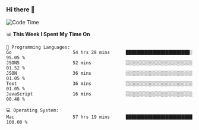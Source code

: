 ### Hi there 👋

<!--
**CrazyCollin/crazycollin** is a ✨ _special_ ✨ repository because its `README.md` (this file) appears on your GitHub profile.

Here are some ideas to get you started:

- 🔭 I’m currently working on ...
- 🌱 I’m currently learning ...
- 👯 I’m looking to collaborate on ...
- 🤔 I’m looking for help with ...
- 💬 Ask me about ...
- 📫 How to reach me: ...
- 😄 Pronouns: ...
- ⚡ Fun fact: ...
-->

<!--START_SECTION:waka-->
![Code Time](http://img.shields.io/badge/Code%20Time-4%2C722%20hrs%2058%20mins-blue)

📊 **This Week I Spent My Time On** 

```text
💬 Programming Languages: 
Go                       54 hrs 28 mins      ████████████████████████░   95.05 % 
JSON5                    52 mins             ░░░░░░░░░░░░░░░░░░░░░░░░░   01.52 % 
JSON                     36 mins             ░░░░░░░░░░░░░░░░░░░░░░░░░   01.05 % 
Text                     36 mins             ░░░░░░░░░░░░░░░░░░░░░░░░░   01.05 % 
JavaScript               16 mins             ░░░░░░░░░░░░░░░░░░░░░░░░░   00.48 % 

💻 Operating System: 
Mac                      57 hrs 19 mins      █████████████████████████   100.00 % 
```


<!--END_SECTION:waka-->
